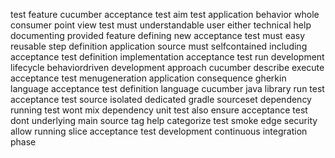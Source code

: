 test feature cucumber acceptance test aim test application behavior whole consumer point view test must understandable user either technical help documenting provided feature defining new acceptance test must easy reusable step definition application source must selfcontained including acceptance test definition implementation acceptance test run development lifecycle behaviordriven development approach cucumber describe execute acceptance test menugeneration application consequence gherkin language acceptance test definition language cucumber java library run test acceptance test source isolated dedicated gradle sourceset dependency running test wont mix dependency unit test also ensure acceptance test dont underlying main source tag help categorize test smoke edge security allow running slice acceptance test development continuous integration phase
